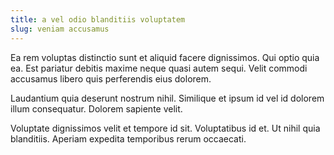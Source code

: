 ```yaml
---
title: a vel odio blanditiis voluptatem
slug: veniam accusamus
---
```


Ea rem voluptas distinctio sunt et aliquid facere dignissimos. Qui optio quia ea. Est pariatur debitis maxime neque quasi autem sequi. Velit commodi accusamus libero quis perferendis eius dolorem.

Laudantium quia deserunt nostrum nihil. Similique et ipsum id vel id dolorem illum consequatur. Dolorem sapiente velit.

Voluptate dignissimos velit et tempore id sit. Voluptatibus id et. Ut nihil quia blanditiis. Aperiam expedita temporibus rerum occaecati.

